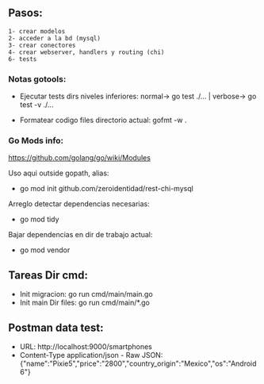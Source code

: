 ## Pasos:

    1- crear modelos
    2- acceder a la bd (mysql)
    3- crear conectores
    4- crear webserver, handlers y routing (chi) 
    6- tests

### Notas gotools:

- Ejecutar tests dirs niveles inferiores:
normal-> go test ./... | verbose-> go test -v ./... 

- Formatear codigo files directorio actual:
gofmt -w .

### Go Mods info: 

https://github.com/golang/go/wiki/Modules

Uso aqui outside gopath, alias:

- go mod init github.com/zeroidentidad/rest-chi-mysql

Arreglo detectar dependencias necesarias:

- go mod tidy

Bajar dependencias en dir de trabajo actual:

- go mod vendor

## Tareas Dir cmd:

- Init migracion: go run cmd/main/main.go
- Init main Dir files: go run cmd/main/*.go

## Postman data test:
- URL: http://localhost:9000/smartphones
- Content-Type application/json - Raw JSON: {"name":"Pixie5","price":"2800","country_origin":"Mexico","os":"Android 6"}